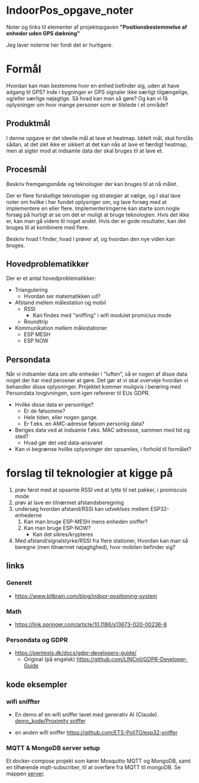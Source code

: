 # IndoorPos_opgave_noter

Noter og links til elementer af projektopgaven __"Positionsbestemmelse af enheder uden GPS dækning"__

Jeg laver noterne her fordi det er hurtigere.

# Formål
Hvordan kan man bestemme hvor en enhed befinder sig, uden at have adgang til GPS?
Inde i bygninger er GPS signaler ikke særligt tilgængelige, og/eller særlige nøjagtige.
Så hvad kan man så gøre?
Og kan vi få oplysninger om hvor mange personer som er tilstede i et område?

## Produktmål

I denne opgave er det ideelle mål at lave et heatmap.
Iddelt mål, skal forstås sådan, at det slet ikke er sikkert at det kan nås at lave et færdigt heatmap, men at sigter mod at indsamle data der skal bruges til at lave et.

## Procesmål

Beskriv fremgangsmåde og teknologier der kan bruges til at nå målet.

Der er flere forskellige teknologier og strategier at vælge, og I skal lave noter om hvilke i har fundet oplysniger om, og lave forsøg med at implementere en eller flere. 
Implementerirngerne kan starte som nogle forsøg på hurtigt at se om det er muligt at bruge teknologien. Hvis det ikke er, kan man gå videre til noget andet. Hvis der er gode resultater, kan det bruges til at kombinere med flere.

Beskriv hvad I finder, hvad I prøver af, og hvordan den nye viden kan bruges.

## Hovedproblematikker

Der er et antal hovedproblematikker:

- Triangulering
    - Hvordan ser matematikken ud?
- Afstand mellem målestation og mobil
    - RSSI
        - Kan findes med "sniffing" i wifi modulet promicius mode 
    - Roundtrip
- Kommunikation mellem målestationer
    - ESP MESH
    - ESP NOW

## Persondata

Når vi indsamler data om alle enheder i "luften", så er nogen af disse data noget der har med perosner at gøre. Det gør at vi skal overveje hvordan vi behandler disse oplysninger.
Projektet kommer muligvis i berøring med Persondata lovgivningen, som igen refererer til EUs GDPR.

- Hvilke disse data er personlige?
    - Er de følsomme?
    - Hele tiden, eller nogen gange.
    - Er f.eks. en AMC-adresse følsom personlig data?
- Beriges data ved at indsamle f.eks. MAC adressse, sammen med tid og sted?
    - Hvad gør det ved data-ansvaret
- Kan vi begrænse hvilke oplysninger der opsamles, i forhold til formålet?

# forslag til teknologier at kigge på

1.  prøv først med at opsamle RSSI ved at lytte til net pakker, i promiscuis mode
2.  prøv at lave en tilnærmet afstandsberegning
3.  undersøg hvordan afstand/RSSI kan udveklses mellem ESP32-enhederne
    1.  Kan man bruge ESP-MESH mens enheden sniffer?
    2.  Kan man bruge ESP-NOW?
        -  Kan det sikres/krypteres
4.  Med afstand/signalstyrke/RSSI fra flere stationer, Hvordan kan man så beregne (men tilnærmet nøjagtighed), hvor mobilen befinder sig?

## links

### Generelt

* <https://www.bitbrain.com/blog/indoor-positioning-system>

### Math

* <https://link.springer.com/article/10.1186/s13673-020-00236-8>


### Persondata og GDPR

* <https://pentests.dk/docs/gdpr-developers-guide/>
  * Original (på engelsk) <https://github.com/LINCnil/GDPR-Developer-Guide>

## kode eksempler 

### wifi sniffter

* En demo af en wifi sniffer lavet med generativ AI (Claude). [demo_kode/Proximity sniffer](./demo_kode/Proximity%20sniffer/)

* en anden wifi sniffer <https://github.com/ETS-PoliTO/esp32-sniffer>

### MQTT & MongoDB server setup

Et docker-compose projekt som kører Mosquitto MQTT og MongoDB, samt en tilhørende mqtt-subscriber, til at overføre fra MQTT til mongoDB. Se mappen [server](server/).